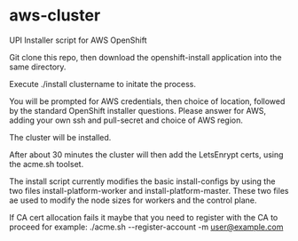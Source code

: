# aws-cluster
UPI Installer script for AWS OpenShift

Git clone this repo, then download the openshift-install application into the same directory.

Execute ./install clustername to initate the process.

You will be prompted for AWS credentials, then choice of location, followed by the standard OpenShift installer questions.
Please answer for AWS, adding your own ssh and pull-secret and choice of AWS region.

The cluster will be installed.

After about 30 minutes the cluster will then add the LetsEnrypt certs, using the acme.sh toolset.

The install script currently modifies the basic install-configs by using the two files install-platform-worker and install-platform-master. These
two files ae used to modify the node sizes for workers and the control plane.

If CA cert allocation fails it maybe that you need to register with the CA to proceed for example:
./acme.sh --register-account -m user@example.com
